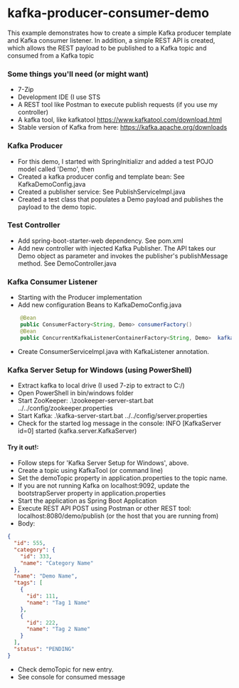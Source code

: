 # kafka-producer-consumer-demo

This example demonstrates how to create a simple Kafka producer template and Kafka consumer listener.  In addition, a simple REST API is created, which allows the REST payload to be published to a Kafka topic and consumed from a Kafka topic


### Some things you'll need (or might want)
- 7-Zip
- Development IDE (I use STS
- A REST tool like Postman to execute publish requests (if you use my controller)
- A kafka tool, like kafkatool https://www.kafkatool.com/download.html
- Stable version of Kafka from here: https://kafka.apache.org/downloads

### Kafka Producer 
- For this demo, I started with SpringInitializr and added a test POJO model called 'Demo', then
- Created a kafka producer config and template bean: See KafkaDemoConfig.java
- Created a publisher service:  See PublishServiceImpl.java
- Created a test class that populates a Demo payload and publishes the payload to the demo topic. 

### Test Controller
- Add spring-boot-starter-web dependency.  See pom.xml
- Add new controller with injected Kafka Publisher.  The API takes our Demo object as parameter and invokes the publisher's publishMessage method.  See DemoController.java

### Kafka Consumer Listener
- Starting with the Producer implementation
- Add new configuration Beans to KafkaDemoConfig.java
```java
    @Bean
    public ConsumerFactory<String, Demo> consumerFactory()
    @Bean
    public ConcurrentKafkaListenerContainerFactory<String, Demo>  kafkaListenerContainerFactory()
```
- Create ConsumerServiceImpl.java with KafkaListener annotation.  

### Kafka Server Setup for Windows (using PowerShell)
- Extract kafka to local drive (I used 7-zip to extract to C:/)
- Open PowerShell in bin/windows folder
- Start ZooKeeper:  .\zookeeper-server-start.bat ../../config/zookeeper.properties
- Start Kafka: .\kafka-server-start.bat ../../config/server.properties
- Check for the started log message in the console: INFO [KafkaServer id=0] started (kafka.server.KafkaServer)

#### Try it out!:
- Follow steps for 'Kafka Server Setup for Windows', above.
- Create a topic using KafkaTool (or command line)
- Set the demoTopic property in application.properties to the topic name.  
- If you are not running Kafka on localhost:9092, update the bootstrapServer property in application.properties
- Start the application as Spring Boot Application
- Execute REST API POST using Postman or other REST tool: localhost:8080/demo/publish (or the host that you are running from)
- Body:
```json
{
  "id": 555,
  "category": {
    "id": 333,
    "name": "Category Name"
  },
  "name": "Demo Name",
  "tags": [
    {
      "id": 111,
      "name": "Tag 1 Name"
    },
    {
      "id": 222,
      "name": "Tag 2 Name"
    }
  ],
  "status": "PENDING"
}
```
- Check demoTopic for new entry.
- See console for consumed message

